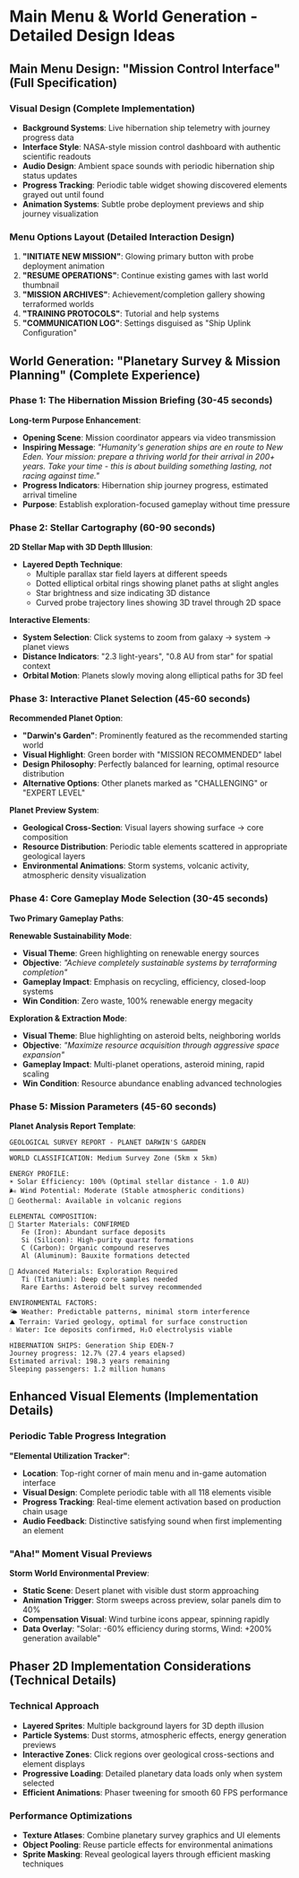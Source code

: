 # Main Menu & World Generation - Detailed Design Ideas

## Main Menu Design: "Mission Control Interface" (Full Specification)

### Visual Design (Complete Implementation)
- **Background Systems**: Live hibernation ship telemetry with journey progress data
- **Interface Style**: NASA-style mission control dashboard with authentic scientific readouts
- **Audio Design**: Ambient space sounds with periodic hibernation ship status updates
- **Progress Tracking**: Periodic table widget showing discovered elements grayed out until found
- **Animation Systems**: Subtle probe deployment previews and ship journey visualization

### Menu Options Layout (Detailed Interaction Design)
1. **"INITIATE NEW MISSION"**: Glowing primary button with probe deployment animation
2. **"RESUME OPERATIONS"**: Continue existing games with last world thumbnail
3. **"MISSION ARCHIVES"**: Achievement/completion gallery showing terraformed worlds
4. **"TRAINING PROTOCOLS"**: Tutorial and help systems
5. **"COMMUNICATION LOG"**: Settings disguised as "Ship Uplink Configuration"

## World Generation: "Planetary Survey & Mission Planning" (Complete Experience)

### Phase 1: The Hibernation Mission Briefing (30-45 seconds)
**Long-term Purpose Enhancement**:
- **Opening Scene**: Mission coordinator appears via video transmission
- **Inspiring Message**: *"Humanity's generation ships are en route to New Eden. Your mission: prepare a thriving world for their arrival in 200+ years. Take your time - this is about building something lasting, not racing against time."*
- **Progress Indicators**: Hibernation ship journey progress, estimated arrival timeline
- **Purpose**: Establish exploration-focused gameplay without time pressure

### Phase 2: Stellar Cartography (60-90 seconds)
**2D Stellar Map with 3D Depth Illusion**:
- **Layered Depth Technique**:
  - Multiple parallax star field layers at different speeds
  - Dotted elliptical orbital rings showing planet paths at slight angles
  - Star brightness and size indicating 3D distance
  - Curved probe trajectory lines showing 3D travel through 2D space

**Interactive Elements**:
- **System Selection**: Click systems to zoom from galaxy → system → planet views
- **Distance Indicators**: "2.3 light-years", "0.8 AU from star" for spatial context
- **Orbital Motion**: Planets slowly moving along elliptical paths for 3D feel

### Phase 3: Interactive Planet Selection (45-60 seconds)
**Recommended Planet Option**:
- **"Darwin's Garden"**: Prominently featured as the recommended starting world
- **Visual Highlight**: Green border with "MISSION RECOMMENDED" label
- **Design Philosophy**: Perfectly balanced for learning, optimal resource distribution
- **Alternative Options**: Other planets marked as "CHALLENGING" or "EXPERT LEVEL"

**Planet Preview System**:
- **Geological Cross-Section**: Visual layers showing surface → core composition
- **Resource Distribution**: Periodic table elements scattered in appropriate geological layers
- **Environmental Animations**: Storm systems, volcanic activity, atmospheric density visualization

### Phase 4: Core Gameplay Mode Selection (30-45 seconds)
**Two Primary Gameplay Paths**:

**Renewable Sustainability Mode**:
- **Visual Theme**: Green highlighting on renewable energy sources
- **Objective**: *"Achieve completely sustainable systems by terraforming completion"*
- **Gameplay Impact**: Emphasis on recycling, efficiency, closed-loop systems
- **Win Condition**: Zero waste, 100% renewable energy megacity

**Exploration & Extraction Mode**:
- **Visual Theme**: Blue highlighting on asteroid belts, neighboring worlds
- **Objective**: *"Maximize resource acquisition through aggressive space expansion"*
- **Gameplay Impact**: Multi-planet operations, asteroid mining, rapid scaling
- **Win Condition**: Resource abundance enabling advanced technologies

### Phase 5: Mission Parameters (45-60 seconds)
**Planet Analysis Report Template**:
```
GEOLOGICAL SURVEY REPORT - PLANET DARWIN'S GARDEN
═══════════════════════════════════════════════
WORLD CLASSIFICATION: Medium Survey Zone (5km x 5km)

ENERGY PROFILE: 
☀️ Solar Efficiency: 100% (Optimal stellar distance - 1.0 AU)
🌬️ Wind Potential: Moderate (Stable atmospheric conditions)
🌋 Geothermal: Available in volcanic regions

ELEMENTAL COMPOSITION:
🔹 Starter Materials: CONFIRMED
   Fe (Iron): Abundant surface deposits
   Si (Silicon): High-purity quartz formations  
   C (Carbon): Organic compound reserves
   Al (Aluminum): Bauxite formations detected

🔸 Advanced Materials: Exploration Required
   Ti (Titanium): Deep core samples needed
   Rare Earths: Asteroid belt survey recommended

ENVIRONMENTAL FACTORS:
🌤️ Weather: Predictable patterns, minimal storm interference
⛰️ Terrain: Varied geology, optimal for surface construction
💧 Water: Ice deposits confirmed, H₂O electrolysis viable

HIBERNATION SHIPS: Generation Ship EDEN-7 
Journey progress: 12.7% (27.4 years elapsed)
Estimated arrival: 198.3 years remaining
Sleeping passengers: 1.2 million humans
```

## Enhanced Visual Elements (Implementation Details)

### Periodic Table Progress Integration
**"Elemental Utilization Tracker"**:
- **Location**: Top-right corner of main menu and in-game automation interface
- **Visual Design**: Complete periodic table with all 118 elements visible
- **Progress Tracking**: Real-time element activation based on production chain usage
- **Audio Feedback**: Distinctive satisfying sound when first implementing an element

### "Aha!" Moment Visual Previews
**Storm World Environmental Preview**:
- **Static Scene**: Desert planet with visible dust storm approaching
- **Animation Trigger**: Storm sweeps across preview, solar panels dim to 40%
- **Compensation Visual**: Wind turbine icons appear, spinning rapidly
- **Data Overlay**: "Solar: -60% efficiency during storms, Wind: +200% generation available"

## Phaser 2D Implementation Considerations (Technical Details)

### Technical Approach
- **Layered Sprites**: Multiple background layers for 3D depth illusion
- **Particle Systems**: Dust storms, atmospheric effects, energy generation previews
- **Interactive Zones**: Click regions over geological cross-sections and element displays
- **Progressive Loading**: Detailed planetary data loads only when system selected
- **Efficient Animations**: Phaser tweening for smooth 60 FPS performance

### Performance Optimizations
- **Texture Atlases**: Combine planetary survey graphics and UI elements
- **Object Pooling**: Reuse particle effects for environmental animations
- **Sprite Masking**: Reveal geological layers through efficient masking techniques
